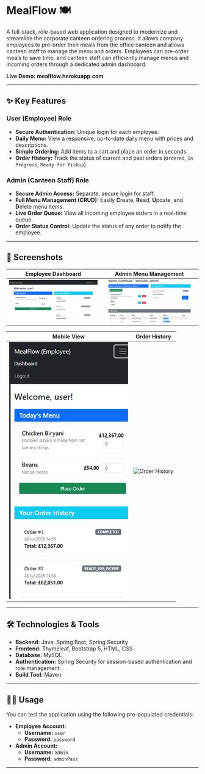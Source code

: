 # MealFlow 🍽️

A full-stack, role-based web application designed to modernize and streamline the corporate canteen ordering process. It allows company employees to pre-order their meals from the office canteen and allows canteen staff to manage the menu and orders. Employees can pre-order meals to save time, and canteen staff can efficiently manage menus and incoming orders through a dedicated admin dashboard.

**Live Demo:** **mealflow.herokuapp.com**

---

## ✨ Key Features

### User (Employee) Role
* **Secure Authentication:** Unique login for each employee.
* **Daily Menu:** View a responsive, up-to-date daily menu with prices and descriptions.
* **Simple Ordering:** Add items to a cart and place an order in seconds.
* **Order History:** Track the status of current and past orders (`Ordered`, `In Progress`, `Ready for Pickup`).

### Admin (Canteen Staff) Role
* **Secure Admin Access:** Separate, secure login for staff.
* **Full Menu Management (CRUD):** Easily **C**reate, **R**ead, **U**pdate, and **D**elete menu items.
* **Live Order Queue:** View all incoming employee orders in a real-time queue.
* **Order Status Control:** Update the status of any order to notify the employee.

---

## 📸 Screenshots

| Employee Dashboard | Admin Menu Management |
| :----------------: | :---------------------: |
| ![Employee Dashboard](src/main/resources/templates/images/user-dashboard-image.png) | ![Admin Dashboard](src/main/resources/templates/images/admin-dashboard-image.png) |

| Mobile View | Order History |
| :----------------: | :---------------------: |
| ![Mobile View](src/main/resources/templates/images/mobile-view.png) | ![Order History](src/main/resources/templates/templates/images/mobile-view.png) |

---

## 🛠️ Technologies & Tools

* **Backend:** Java, Spring Boot, Spring Security
* **Frontend:** Thymeleaf, Bootstrap 5, HTML, CSS
* **Database:** MySQL
* **Authentication:** Spring Security for session-based authentication and role management.
* **Build Tool:** Maven

---

## 🧑‍💻 Usage

You can test the application using the following pre-populated credentials:

* **Employee Account:**
    * **Username:** `user`
    * **Password:** `password`
* **Admin Account:**
    * **Username:** `admin`
    * **Password:** `adminPass`

---
